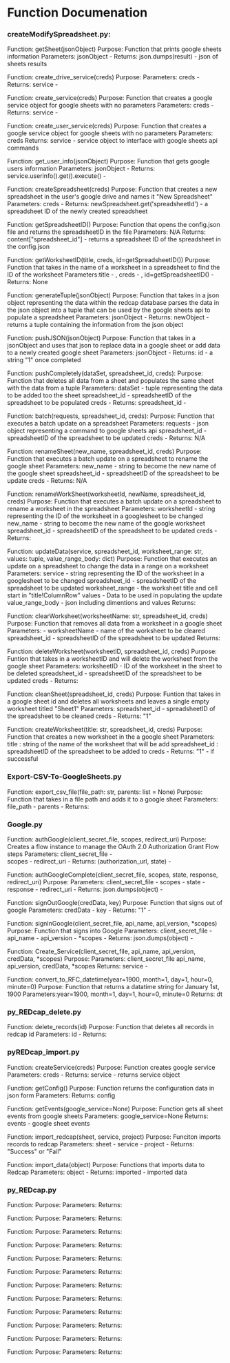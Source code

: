 # Function Documenation 

### createModifySpreadsheet.py:

Function: getSheet(jsonObject)
Purpose: Function that prints google sheets information
Parameters: jsonObject - 
Returns: json.dumps(result) - json of sheets results

Function: create_drive_service(creds)
Purpose:
Parameters: creds - 
Returns: service - 

Function: create_service(creds)
Purpose: Function that creates a google service object for google sheets with no parameters
Parameters: creds - 
Returns: service - 

Function: create_user_service(creds)
Purpose: Function that creates a google service object for google sheets with no parameters
Parameters: creds
Returns: service - service object to interface with google sheets api commands

Function: get_user_info(jsonObject)
Purpose: Function that gets google users information
Parameters: jsonObject - 
Returns: service.userinfo().get().execute() - 

Function: createSpreadsheet(creds)
Purpose: Function that creates a new spreadsheet in the user's google drive and names it "New Spreadsheet"
Parameters: creds - 
Returns: newSpreadsheet.get('spreadsheetId') - a spreadsheet ID of the newly created spreadsheet

Function: getSpreadsheetID() 
Purpose: Function that opens the config.json file and returns the spreadsheetID in the file
Parameters: N/A
Returns: content["spreadsheet_id"] - returns a spreadsheet ID of the spreadsheet in the config.json

Function: getWorksheetID(title, creds, id=getSpreadsheetID())
Purpose: Function that takes in the name of a worksheet in a spreadsheet to find the ID of the worksheet
Parameters:title - , creds - , id=getSpreadsheetID() -
Returns: None

Function: generateTuple(jsonObject)
Purpose: Function that takes in a json object representing the data within the redcap database
parses the data in the json object into a tuple that can be used by the google sheets api
to populate a spreadsheet
Parameters: jsonObject - 
Returns: newObject - returns a tuple containing the information from the json object

Function: pushJSON(jsonObject)
Purpose: Function that takes in a jsonObject and uses that json to replace data in a google sheet
or add data to a newly created google sheet 
Parameters: jsonObject - 
Returns: id - a string "1" once completed

Function: pushCompletely(dataSet, spreadsheet_id, creds):
Purpose: Function that deletes all data from a sheet and populates the same sheet with the data from a tuple
Parameters: dataSet - tuple representing the data to be added too the sheet
            spreadsheet_id - spreadsheetID of the spreadsheet to be populated
            creds -
Returns: spreadsheet_id - 

Function: batch(requests, spreadsheet_id, creds):
Purpose: Function that executes a batch update on a spreadsheet
Parameters: requests - json object representing a command to google sheets api
            spreadsheet_id - spreadsheetID of the spreadsheet to be updated
            creds - 
Returns: N/A

Function: renameSheet(new_name, spreadsheet_id, creds)
Purpose: Function that executes a batch update on a spreadsheet to rename the google sheet
Parameters: new_name - string to become the new name of the google sheet
            spreadsheet_id - spreadsheetID of the spreadsheet to be update
            creds - 
Returns: N/A

Function: renameWorkSheet(worksheetId, newName, spreadsheet_id, creds)
Purpose: Function that executes a batch update on a spreadsheet to rename a worksheet in the spreadsheet
Parameters: worksheetId - string representing the ID of the worksheet in a googlesheet to be changed
            new_name - string to become the new name of the google worksheet
            spreadsheet_id - spreadsheetID of the spreadsheet to be updated
            creds - 
Returns:

Function: updateData(service, spreadsheet_id, worksheet_range: str, values: tuple, value_range_body: dict)
Purpose: Function that executes an update on a spreadsheet to change the data in a range on a worksheet
Parameters: service - string representing the ID of the worksheet in a googlesheet to be changed
            spreadsheet_id - spreadsheetID of the spreadsheet to be updated
            worksheet_range - the worksheet title and cell start in "title!ColumnRow"
            values - Data to be used in populating the update
            value_range_body - json including dimentions and values
Returns:

Function: clearWorksheet(worksheetName: str, spreadsheet_id, creds)
Purpose: Function that removes all data from a worksheet in a google sheet
Parameters: - worksheetName - name of the worksheet to be cleared
            spreadsheet_id - spreadsheetID of the spreadsheet to be updated
Returns:

Function: deleteWorksheet(worksheetID, spreadsheet_id, creds)
Purpose: Funtion that takes in a worksheetID and will delete the worksheet from the google sheet
Parameters: worksheetID - ID of the worksheet in the sheet to be deleted
            spreadsheet_id - spreadsheetID of the spreadsheet to be updated
            creds - 
Returns: 

Function: cleanSheet(spreadsheet_id, creds)
Purpose: Funtion that takes in a google sheet id and deletes all worksheets and leaves a single empty
         worksheet titled "Sheet1"
Parameters: spreadsheet_id - spreadsheetID of the spreadsheet to be cleaned
            creds - 
Returns: "1"

Function: createWorksheet(title: str, spreadsheet_id, creds)
Purpose: Function that creates a new worksheet in the a google sheet
Parameters: title : string of the name of the worksheet that will be add
            spreadsheet_id : spreadsheetID of the spreadsheet to be added to
            creds - 
Returns: "1" - if successful

### Export-CSV-To-GoogleSheets.py

Function: export_csv_file(file_path: str, parents: list = None)
Purpose: Function that takes in a file path and adds it to a google sheet
Parameters: file_path - 
            parents - 
Returns:

### Google.py

Function: authGoogle(client_secret_file, scopes, redirect_uri)
Purpose: Creates a flow instance to manage the OAuth 2.0 Authorization Grant Flow steps
Parameters: client_secret_file -  
            scopes - 
            redirect_uri - 
Returns: (authorization_url, state) - 

Function: authGoogleComplete(client_secret_file, scopes, state, response, redirect_uri)
Purpose: 
Parameters: client_secret_file -
            scopes -
            state - 
            response - 
            redirect_uri - 
Returns: json.dumps(object) - 

Function: signOutGoogle(credData, key)
Purpose: Function that signs out of google
Parameters: credData - 
            key - 
Returns: "1" - 

Function: signInGoogle(client_secret_file, api_name, api_version, *scopes)
Purpose: Function that signs into Google 
Parameters: client_secret_file -
            api_name - 
            api_version - 
            *scopes - 
Returns: json.dumps(object) - 

Function: Create_Service(client_secret_file, api_name, api_version, credData, *scopes)
Purpose: 
Parameters: client_secret_file
            api_name, 
            api_version, 
            credData, 
            *scopes
Returns: service - 

Function: convert_to_RFC_datetime(year=1900, month=1, day=1, hour=0, minute=0)
Purpose: Function that returns a datatime string for January 1st, 1900
Parameters:year=1900, month=1, day=1, hour=0, minute=0 
Returns: dt

### py_REDcap_delete.py

Function: delete_records(id)
Purpose: Function that deletes all records in redcap id
Parameters: id - 
Returns: 

### pyREDcap_import.py

Function: createService(creds)
Purpose: Function creates google service 
Parameters: creds - 
Returns: service - returns service object

Function: getConfig()
Purpose: Function returns the configuration data in json form
Parameters:
Returns: config

Function: getEvents(google_service=None)
Purpose: Function gets all sheet events from google sheets
Parameters: google_service=None 
Returns: events - google sheet events

Function: import_redcap(sheet, service, project)
Purpose: Funciton imports records to redcap
Parameters: sheet - 
            service - 
            project - 
Returns: "Success" or "Fail" 

Function: import_data(object)
Purpose: Functions that imports data to Redcap
Parameters: object - 
Returns: imported - imported data 

### py_REDcap.py

Function: 
Purpose:
Parameters:
Returns:

Function:
Purpose:
Parameters:
Returns:

Function:
Purpose:
Parameters:
Returns:

Function:
Purpose:
Parameters:
Returns:

Function:
Purpose:
Parameters:
Returns:

Function:
Purpose:
Parameters:
Returns:

Function:
Purpose:
Parameters:
Returns:

Function:
Purpose:
Parameters:
Returns:

Function:
Purpose:
Parameters:
Returns:

Function:
Purpose:
Parameters:
Returns:

Function:
Purpose:
Parameters:
Returns:

Function:
Purpose:
Parameters:
Returns: